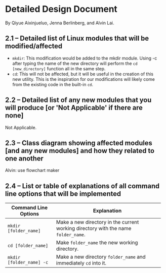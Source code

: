 # Detailed Design Document
By Qiyue Aixinjueluo, Jenna Berlinberg, and Alvin Lai.

## 2.1 – Detailed list of Linux modules that will be modified/affected
* `mkdir`: This modification would be added to the mkdir module. Using -c after typing the name of the new directory will perform the `cd [new_directory]` function all in the same step.
* `cd`: This will not be affected, but it will be useful in the creation of this new utility. This is the inspiration for our modifications will likely come from the existing code in the built-in `cd`.

## 2.2 – Detailed list of any new modules that you will produce [or 'Not Applicable' if there are none]
Not Applicable.

## 2.3 – Class diagram showing affected modules [and any new modules] and how they related to one another
Alvin: use flowchart maker


## 2.4 – List or table of explanations of all command line options that will be implemented

| Command Line Options     | Explanation |
|--------------------------|------------------------------------------------------------------------------------|
| `mkdir [folder_name]`    | Make a new directory in the current working directory with the name `folder_name`. |
| `cd [folder_name]`       | Make `folder_name` the new working directory.|
| `mkdir [folder_name] -c` | Make a new directory `folder_name` and immediately `cd` into it. |
